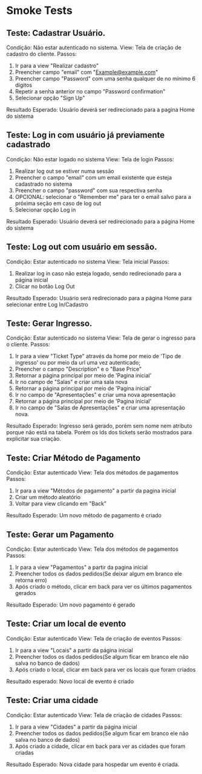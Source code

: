 # Smoke Tests

## Teste: Cadastrar Usuário.
Condição: Não estar autenticado no sistema.
View: Tela de criação de cadastro do cliente.
Passos:
1. Ir para a view "Realizar cadastro"
2. Preencher campo "email" com "Example@example.com"
3. Preencher campo "Password" com uma senha qualquer de no mínimo 6 dígitos
4. Repetir a senha anterior no campo "Password confirmation"
5. Selecionar opção "Sign Up"

Resultado Esperado:
Usuário deverá ser redirecionado para a pagina Home do sistema

## Teste: Log in com usuário já previamente cadastrado
Condição: Não estar logado no sistema
View: Tela de login
Passos:
1. Realizar log out se estiver numa sessão
2. Preencher o campo "email" com um email existente que esteja cadastrado no sistema
3. Preencher o campo "password" com sua respectiva senha
4. OPCIONAL: selecionar o "Remember me" para ter o email salvo para a próxima seção em caso de log out
5. Selecionar opção Log in

Resultado Esperado:
Usuário deverá ser redirecionado para a página Home do sistema

## Teste: Log out com usuário em sessão.
Condição: Estar autenticado no sistema
View: Tela inicial
Passos:
1. Realizar log in caso não esteja logado, sendo redirecionado para a página inicial
2. Clicar no botão Log Out

Resultado Esperado:
Usuário será redirecionado para a página Home para selecionar entre Log In/Cadastro


## Teste: Gerar Ingresso.
Condição: Estar autenticado no sistema
View: Tela de gerar o ingresso para o cliente.
Passos:
1. Ir para a view "Ticket Type" através da home por meio de 'Tipo de ingresso' ou por meio da url uma vez autenticado;
2. Preencher o campo "Description" e o "Base Price"
3. Retornar a página principal por meio de 'Pagina inicial'
4. Ir no campo de "Salas" e criar uma sala nova
5. Retornar a página principal por meio de 'Pagina inicial'
6. Ir no campo de "Apresentações" e criar uma nova apresentação
7. Retornar a página principal por meio de 'Pagina inicial'
8. Ir no campo de "Salas de Apresentações" e criar uma apresentação nova.
  
Resultado Esperado:
Ingresso será gerado, porém sem nome nem atributo porque não está na tabela. Porém os Ids dos tickets serão mostrados para explicitar sua criação.


## Teste: Criar Método de Pagamento
Condição: Estar autenticado
View: Tela dos métodos de pagamentos
Passos:
1. Ir para a view "Métodos de pagamento" a partir da pagina inicial
2. Criar um método aleatório
3. Voltar para view clicando em "Back"

Resultado Esperado:
Um novo método de pagamento é criado
   
## Teste: Gerar um Pagamento
Condição: Estar autenticado
View: Tela dos métodos de pagamentos
Passos: 
1. Ir para a view "Pagamentos" a partir da pagina inicial
2. Preencher todos os dados pedidos(Se deixar algum em branco ele retorna erro)
3. Após criado o método, clicar em back para ver os últimos pagamentos gerados

Resultado Esperado:
Um novo pagamento é gerado

## Teste: Criar um local de evento
Condição: Estar autenticado
View: Tela de criação de eventos
Passos:
1. Ir para a view "Locais" a partir da página inicial
2. Preencher todos os dados pedidos(Se algum ficar em branco ele não salva no banco de dados)
3. Após criado o local, clicar em back para ver os locais que foram criados

Resultado esperado:
Novo local de evento é criado

## Teste: Criar uma cidade
Condição: Estar autenticado
View: Tela de criação de cidades
Passos:
1. Ir para a view "Cidades" a partir da página inicial
2. Preencher todos os dados pedidos(Se algum ficar em branco ele não salva no banco de dados)
3. Após criado a cidade, clicar em back para ver as cidades que foram criadas

Resultado Esperado: 
Nova cidade para hospedar um evento é criada.